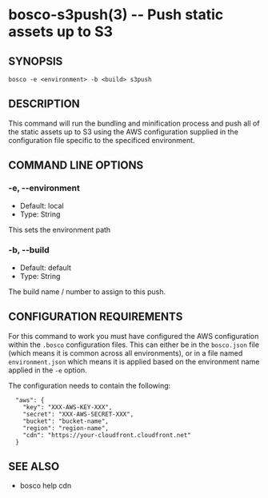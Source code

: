bosco-s3push(3) -- Push static assets up to S3
==============================================

## SYNOPSIS

    bosco -e <environment> -b <build> s3push

## DESCRIPTION

This command will run the bundling and minification process and
push all of the static assets up to S3 using the AWS configuration
supplied in the configuration file specific to the specificed
environment.

## COMMAND LINE OPTIONS

### -e, --environment

* Default: local
* Type: String

This sets the environment path

### -b, --build

* Default: default
* Type: String

The build name / number to assign to this push.

## CONFIGURATION REQUIREMENTS

For this command to work you must have configured the AWS configuration within the `.bosco` configuration files.  This can either be in the `bosco.json` file (which means it is common across all environments), or in a file named `environment.json` which means it is applied based on the environment name applied in the `-e` option.

The configuration needs to contain the following:

      "aws": {
        "key": "XXX-AWS-KEY-XXX",
        "secret": "XXX-AWS-SECRET-XXX",
        "bucket": "bucket-name",
        "region": "region-name",
        "cdn": "https://your-cloudfront.cloudfront.net"
      }

## SEE ALSO

* bosco help cdn
